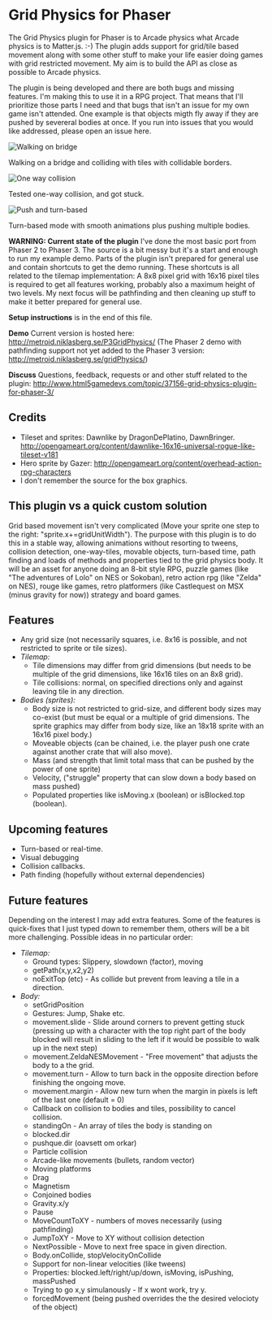 # Grid Physics for Phaser

The Grid Physics plugin for Phaser is to Arcade physics what Arcade physics is to Matter.js. :-) The plugin adds support for grid/tile based movement along with some other stuff to make your life easier doing games with grid restricted movement. My aim is to build the API as close as possible to Arcade physics.

The plugin is being developed and there are both bugs and missing features. I'm making this to use it in a RPG project. That means that I'll prioritize those parts I need and that bugs that isn't an issue for my own game isn't attended. One example is that objects migth fly away if they are pushed by severeral bodies at once. If you run into issues that you would like addressed, please open an issue here.

![Walking on bridge](http://metroid.niklasberg.se/P3GridPhysics/gifs/bridge.gif)

Walking on a bridge and colliding with tiles with collidable borders.

![One way collision](http://metroid.niklasberg.se/P3GridPhysics/gifs/oneway.gif)

Tested one-way collision, and got stuck.

![Push and turn-based](http://metroid.niklasberg.se/P3GridPhysics/gifs/pushturnbased.gif)

Turn-based mode with smooth animations plus pushing multiple bodies.

**WARNING: Current state of the plugin** I've done the most basic port from Phaser 2 to Phaser 3. The source is a bit messy but it's a start and enough to run my example demo. Parts of the plugin isn't prepared for general use and contain shortcuts to get the demo running. These shortcuts is all related to the tilemap implementation: A 8x8 pixel grid with 16x16 pixel tiles is required to get all features working, probably also a maximum height of two levels. My next focus will be pathfinding and then cleaning up stuff to make it better prepared for general use.

**Setup instructions** is in the end of this file.

**Demo** Current version is hosted here: http://metroid.niklasberg.se/P3GridPhysics/
(The Phaser 2 demo with pathfinding support not yet added to the Phaser 3 version:  http://metroid.niklasberg.se/gridPhysics/)

**Discuss** Questions, feedback, requests or and other stuff related to the plugin: http://www.html5gamedevs.com/topic/37156-grid-physics-plugin-for-phaser-3/

## Credits
* Tileset and sprites: Dawnlike by DragonDePlatino, DawnBringer. http://opengameart.org/content/dawnlike-16x16-universal-rogue-like-tileset-v181
* Hero sprite by Gazer: http://opengameart.org/content/overhead-action-rpg-characters
* I don't remember the source for the box graphics.

## This plugin vs a quick custom solution
Grid based movement isn't very complicated (Move your sprite one step to the right: "sprite.x+=gridUnitWidth"). The purpose with this plugin is to do this in a stable way, allowing animations without resorting to tweens, collision detection, one-way-tiles, movable objects, turn-based time, path finding and loads of methods and properties tied to the grid physics body. It will be an asset for anyone doing an 8-bit style RPG, puzzle games (like "The adventures of Lolo" on NES or Sokoban), retro action rpg (like "Zelda" on NES), rouge like games, retro platformers (like Castlequest on MSX (minus gravity for now)) strategy and board games.

## Features
* Any grid size  (not necessarily squares, i.e. 8x16 is possible, and not restricted to sprite or tile sizes).
* *Tilemap:*
   * Tile dimensions may differ from grid dimensions (but needs to be multiple of the grid dimensions, like 16x16 tiles on an 8x8 grid).
   * Tile collisions: normal, on specified directions only and against leaving tile in any direction.
* *Bodies (sprites):*
   * Body size is not restricted to grid-size, and different body sizes may co-exist (but must be equal or a multiple of grid dimensions. The sprite graphics may differ from body size, like an 18x18 sprite with an 16x16 pixel body.)
   * Moveable objects (can be chained, i.e. the player push one crate against another crate that will also move).
   * Mass (and strength that limit total mass that can be pushed by the power of one sprite)
   * Velocity, ("struggle" property that can slow down a body based on mass pushed)
   * Populated properties like isMoving.x (boolean) or isBlocked.top (boolean).

## Upcoming features
* Turn-based or real-time. 
* Visual debugging
* Collision callbacks.
* Path finding (hopefully without external dependencies)

## Future features
Depending on the interest I may add extra features. Some of the features is quick-fixes that I just typed down to remember them, others will be a bit more challenging. Possible ideas in no particular order:

* *Tilemap:*
   * Ground types: Slippery, slowdown (factor), moving
   * getPath(x,y,x2,y2)
   * noExitTop (etc) - As collide but prevent from leaving a tile in a direction.
* *Body:*
   * setGridPosition
   * Gestures: Jump, Shake etc.
   * movement.slide - Slide around corners to prevent getting stuck (pressing up with a character with the top right part of the body blocked will result in sliding to the left if it would be possible to walk up in the next step)
   * movement.ZeldaNESMovement - "Free movement" that adjusts the body to a the grid.
   * movement.turn - Allow to turn back in the opposite direction before finishing the ongoing move.
   * movement.margin - Allow new turn when the margin in pixels is left of the last one (default = 0)
   * Callback on collision to bodies and tiles, possibility to cancel collision.
   * standingOn - An array of tiles the body is standing on
   * blocked.dir
   * pushque.dir (oavsett om orkar)
   * Particle collision
   * Arcade-like movements (bullets, random vector)
   * Moving platforms
   * Drag
   * Magnetism
   * Conjoined bodies
   * Gravity.x/y
   * Pause
   * MoveCountToXY - numbers of moves necessarily (using pathfinding)
   * JumpToXY - Move to XY without collision detection
   * NextPossible - Move to next free space in given direction.
   * Body.onCollide, stopVelocityOnCollide
   * Support for non-linear velocities (like tweens)
   * Properties: blocked.left/right/up/down, isMoving, isPushing, massPushed
   * Trying to go x,y simulanously - If x wont work, try y.
   * forcedMovement (being pushed overrides the the desired velocioty of the object)
